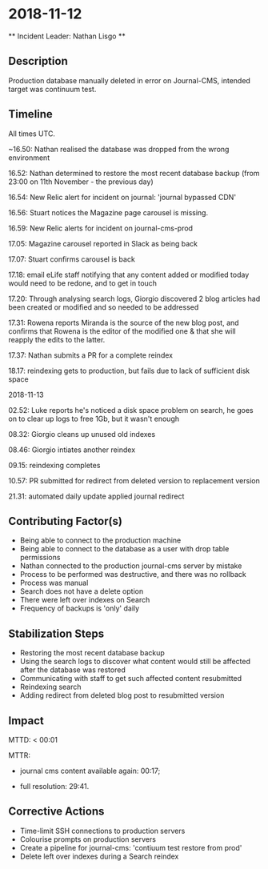 # 2018-11-12

** Incident Leader: Nathan Lisgo **

## Description
Production database manually deleted in error on Journal-CMS, intended target was continuum test.

## Timeline
All times UTC.

~16.50: Nathan realised the database was dropped from the wrong environment

16.52: Nathan determined to restore the most recent database backup (from 23:00 on 11th November - the previous day)

16.54: New Relic alert for incident on journal: 'journal bypassed CDN'

16.56: Stuart notices the Magazine page carousel is missing.

16.59: New Relic alerts for incident on journal-cms-prod

17.05: Magazine carousel reported in Slack as being back

17.07: Stuart confirms carousel is back

17.18: email eLife staff notifying that any content added or modified today would need to be redone, and to get in touch

17.20: Through analysing search logs, Giorgio discovered 2 blog articles had been created or modified and so needed to be addressed

17.31: Rowena reports Miranda is the source of the new blog post, and confirms that Rowena is the editor of the modified one & that she will reapply the edits to the latter.

17.37: Nathan submits a PR for a complete reindex

18.17: reindexing gets to production, but fails due to lack of sufficient disk space


2018-11-13

02.52: Luke reports he's noticed a disk space problem on search, he goes on to clear up logs to free 1Gb, but it wasn't enough

08.32: Giorgio cleans up unused old indexes

08.46: Giorgio intiates another reindex

09.15: reindexing completes

10.57: PR submitted for redirect from deleted version to replacement version

21.31: automated daily update applied journal redirect


## Contributing Factor(s)

- Being able to connect to the production machine
- Being able to connect to the database as a user with drop table permissions
- Nathan connected to the production journal-cms server by mistake
- Process to be performed was destructive, and there was no rollback
- Process was manual
- Search does not have a delete option
- There were left over indexes on Search
- Frequency of backups is 'only' daily

## Stabilization Steps

- Restoring the most recent database backup
- Using the search logs to discover what content would still be affected after the database was restored
- Communicating with staff to get such affected content resubmitted
- Reindexing search
- Adding redirect from deleted blog post to resubmitted version

## Impact

MTTD: < 00:01

MTTR:

- journal cms content available again: 00:17;

- full resolution: 29:41.

## Corrective Actions

- Time-limit SSH connections to production servers
- Colourise prompts on production servers
- Create a pipeline for journal-cms: 'contiuum test restore from prod'
- Delete left over indexes during a Search reindex
